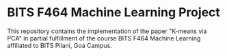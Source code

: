 # BITS F464 Machine Learning Project

This repository contains the implementation of the paper "K-means via PCA" in partial fulfillment of the course BITS F464 Machine Learning affiliated to BITS Pilani, Goa Campus.